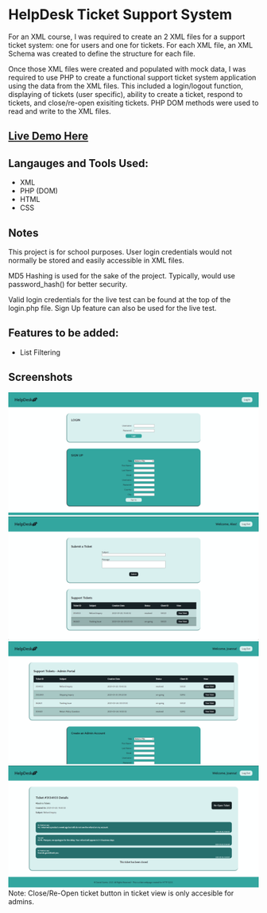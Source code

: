 # HelpDesk Ticket Support System

For an XML course, I was required to create an 2 XML files for a support ticket system: one for users and one for tickets. For each XML file, an XML Schema was created to define the structure for each file.

Once those XML files were created and populated with mock data, I was required to use PHP to create a functional support ticket system application using the data from the XML files. This included a login/logout function, displaying of tickets (user specific), ability to create a ticket, respond to tickets, and close/re-open exisiting tickets. PHP DOM methods were used to read and write to the XML files.

## [Live Demo Here](https://danielguinto.com/HelpDesk/login.php)

## Langauges and Tools Used:

- XML
- PHP (DOM)
- HTML
- CSS

## Notes

This project is for school purposes. User login credentials would not normally be stored and easily accessible in XML files.

MD5 Hashing is used for the sake of the project. Typically, would use password_hash() for better security.

Valid login credentials for the live test can be found at the top of the login.php file. Sign Up feature can also be used for the live test.

## Features to be added:

- List Filtering

## Screenshots

![login view](images/LoginView.png)
![client view](images/ClientView.png)
![admin view](images/AdminView.png)
![tickiet view](images/TicketView.png)
Note: Close/Re-Open ticket button in ticket view is only accesible for admins.
